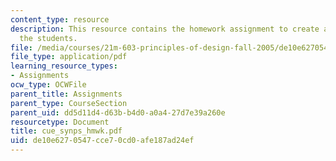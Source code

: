 ```yaml
---
content_type: resource
description: This resource contains the homework assignment to create a synopsis for
  the students.
file: /media/courses/21m-603-principles-of-design-fall-2005/de10e6270547cce70cd0afe187ad24ef_cue_synps_hmwk.pdf
file_type: application/pdf
learning_resource_types:
- Assignments
ocw_type: OCWFile
parent_title: Assignments
parent_type: CourseSection
parent_uid: dd5d11d4-d63b-b4d0-a0a4-27d7e39a260e
resourcetype: Document
title: cue_synps_hmwk.pdf
uid: de10e627-0547-cce7-0cd0-afe187ad24ef
---
```

